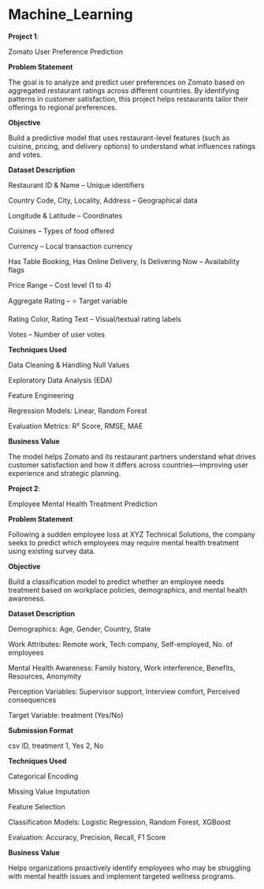 # Machine_Learning

****Project 1****:

Zomato User Preference Prediction 

 **Problem Statement**
 
The goal is to analyze and predict user preferences on Zomato based on aggregated restaurant ratings across different countries. By identifying patterns in customer satisfaction, this project helps restaurants tailor their offerings to regional preferences.

**Objective**

Build a predictive model that uses restaurant-level features (such as cuisine, pricing, and delivery options) to understand what influences ratings and votes.

**Dataset Description**

Restaurant ID & Name – Unique identifiers

Country Code, City, Locality, Address – Geographical data

Longitude & Latitude – Coordinates

Cuisines – Types of food offered

Currency – Local transaction currency

Has Table Booking, Has Online Delivery, Is Delivering Now – Availability flags

Price Range – Cost level (1 to 4)

Aggregate Rating – ⭐️ Target variable

Rating Color, Rating Text – Visual/textual rating labels

Votes – Number of user votes

**Techniques Used**

Data Cleaning & Handling Null Values

Exploratory Data Analysis (EDA)

Feature Engineering

Regression Models: Linear, Random Forest

Evaluation Metrics: R² Score, RMSE, MAE

 **Business Value**
 
The model helps Zomato and its restaurant partners understand what drives customer satisfaction and how it differs across countries—improving user experience and strategic planning.



 ******Project 2******:
 
 Employee Mental Health Treatment Prediction 
 
**Problem Statement**

Following a sudden employee loss at XYZ Technical Solutions, the company seeks to predict which employees may require mental health treatment using existing survey data.

**Objective**

Build a classification model to predict whether an employee needs treatment based on workplace policies, demographics, and mental health awareness.

**Dataset Description**

Demographics: Age, Gender, Country, State

Work Attributes: Remote work, Tech company, Self-employed, No. of employees

Mental Health Awareness: Family history, Work interference, Benefits, Resources, Anonymity

Perception Variables: Supervisor support, Interview comfort, Perceived consequences

Target Variable: treatment (Yes/No)

 **Submission Format**
 
csv
ID, treatment
1, Yes
2, No


**Techniques Used**

Categorical Encoding

Missing Value Imputation

Feature Selection

Classification Models: Logistic Regression, Random Forest, XGBoost

Evaluation: Accuracy, Precision, Recall, F1 Score

 **Business Value**
 
Helps organizations proactively identify employees who may be struggling with mental health issues and implement targeted wellness programs.

